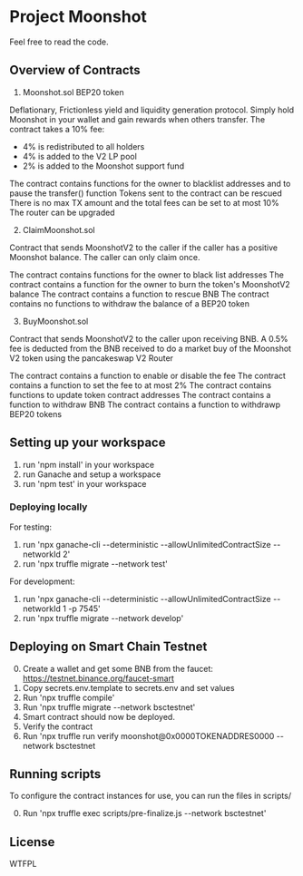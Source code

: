 # Project Moonshot

Feel free to read the code.

## Overview of Contracts 

1. Moonshot.sol BEP20 token

Deflationary, Frictionless yield and liquidity generation protocol. 
Simply hold Moonshot in your wallet and gain rewards when others transfer.
The contract takes a 10% fee:
 - 4% is redistributed to all holders
 - 4% is added to the V2 LP pool
 - 2% is added to the Moonshot support fund

The contract contains functions for the owner to blacklist addresses and to pause the transfer() function
Tokens sent to the contract can be rescued
There is no max TX amount and the total fees can be set to at most 10%
The router can be upgraded

2. ClaimMoonshot.sol

Contract that sends MoonshotV2 to the caller if the caller has a positive Moonshot balance.
The caller can only claim once.

The contract contains functions for the owner to black list addresses
The contract contains a function for the owner to burn the token's MoonshotV2 balance 
The contract contains a function to rescue BNB
The contract contains no functions to withdraw the balance of a BEP20 token

3. BuyMoonshot.sol

Contract that sends MoonshotV2 to the caller upon receiving BNB.
A 0.5% fee is deducted from the BNB received to do a market buy of the Moonshot V2 token using the pancakeswap V2 Router

The contract contains a function to enable or disable the fee
The contract contains a function to set the fee to at most 2%
The contract contains functions to update token contract addresses
The contract contains a function to withdraw BNB
The contract contains a function to withdrawp BEP20 tokens

## Setting up your workspace

1. run 'npm install' in your workspace
2. run Ganache and setup a workspace
3. run 'npm test' in your workspace

### Deploying locally

For testing:
1. run 'npx ganache-cli --deterministic --allowUnlimitedContractSize --networkId 2'
2. run 'npx truffle migrate --network test'

For development:
1. run 'npx ganache-cli --deterministic --allowUnlimitedContractSize --networkId 1 -p 7545'
2. run 'npx truffle migrate --network develop'

## Deploying on Smart Chain Testnet 

0. Create a wallet and get some BNB from the faucet: https://testnet.binance.org/faucet-smart
1. Copy secrets.env.template to secrets.env and set values
2. Run 'npx truffle compile'
3. Run 'npx truffle migrate --network bsctestnet'
4. Smart contract should now be deployed.
5. Verify the contract
6. Run 'npx truffle run verify moonshot@0x0000TOKENADDRES0000 --network bsctestnet

## Running scripts

To configure the contract instances for use, you can run the files in scripts/ 

0. Run 'npx truffle exec scripts/pre-finalize.js --network bsctestnet'



## License

WTFPL
